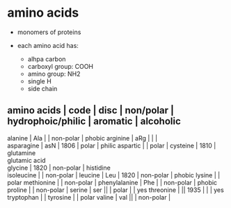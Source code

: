 # amino acids

- monomers of proteins

- each amino acid has:
  - alhpa carbon
  - carboxyl group: COOH
  - amino group: NH2
  - single H
  - side chain



amino acids   | code | disc | non/polar | hydrophoic/philic | aromatic | alcoholic
--------------------------------------------------------------------------------------
alanine       | Ala  |      | non-polar | phobic
arginine      | aRg  |      |           |                   
asparagine    | asN  | 1806 | polar     | philic
aspartic             |      | polar     | 
cysteine             | 1810 |
glutamine                    
glutamic acid        
glycine              | 1820 | non-polar |
histidine                    
isoleucine           |      | non-polar |
leucine       | Leu  | 1820 | non-polar | phobic
lysine               |      | polar
methionine           |      | non-polar |
phenylalanine | Phe  |      | non-polar | phobic
proline              |      | non-polar |
serine        | ser ||      | polar     |                               | yes
threonine     |     || 1935 |           |                               | yes
tryptophan           |      |
tyrosine             |      | polar
valine        | val ||      | non-polar |                   

